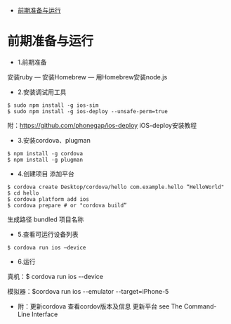 
<!-- TOC depthFrom:1 depthTo:6 withLinks:1 updateOnSave:1 orderedList:0 -->

- [前期准备与运行](#前期准备与运行)

<!-- /TOC -->

# 前期准备与运行

- 1.前期准备

安装ruby — 安装Homebrew — 用Homebrew安装node.js

- 2.安装调试用工具

```
$ sudo npm install -g ios-sim
$ sudo npm install -g ios-deploy --unsafe-perm=true
```
附：https://github.com/phonegap/ios-deploy iOS-deploy安装教程

- 3.安装cordova、plugman

```
$ npm install -g cordova
$ npm install -g plugman
```

- 4.创建项目 添加平台

```
$ cordova create Desktop/cordova/hello com.example.hello “HelloWorld"
$ cd hello
$ cordova platform add ios
$ cordova prepare # or "cordova build”
```
生成路径 bundled 项目名称



- 5.查看可运行设备列表

```
$ cordova run ios —device
```


- 6.运行

真机：$ cordova run ios --device

模拟器：$cordova run ios --emulator --target=iPhone-5


- 附：更新cordova 查看cordov版本及信息 更新平台
see The Command-Line Interface
